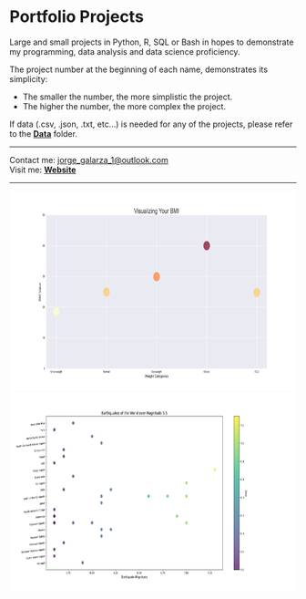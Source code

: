 # Portfolio Projects

Large and small projects in Python, R, SQL or Bash in hopes to demonstrate my programming, data analysis and data science proficiency.  

The project number at the beginning of each name, demonstrates its simplicity:  
  - The smaller the number, the more simplistic the project.
  - The higher the number, the more complex the project.  

If data (.csv, .json, .txt, etc...) is needed for any of the projects, please refer to the [**Data**](https://github.com/jorgegalarza1/Portfolio_Projects/tree/main/Data) folder.

---

Contact me: jorge_galarza_1@outlook.com  
Visit me: [**Website**](http://jorgegalarza1.github.io)

---  

<p align="middle">
<img width="500" height="350" src="https://github.com/jorgegalarza1/Portfolio_Projects/blob/main/Images/BMI.png">
<img width="500" height="350" src="https://github.com/jorgegalarza1/Portfolio_Projects/blob/main/Images/Earthquakes.png">
</p>
